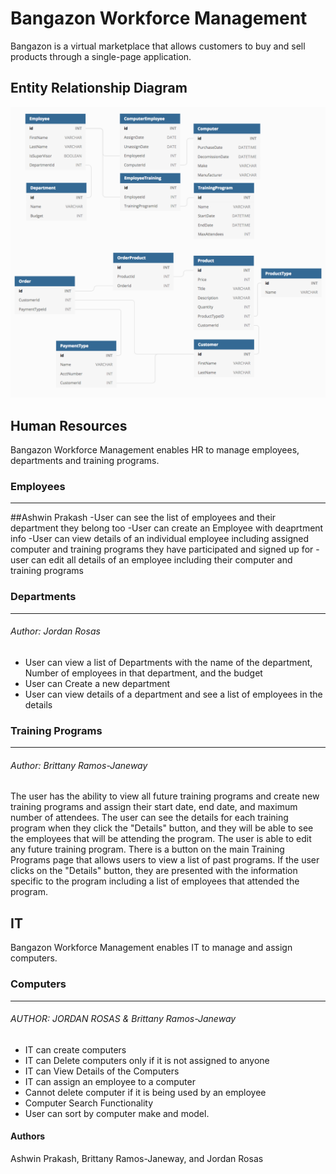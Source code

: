 # Bangazon Workforce Management
Bangazon is a virtual marketplace that allows customers to buy and sell products through a single-page application.


## Entity Relationship Diagram
![Image of the Entity Relationship Diagram](/ERD.png)

## Human Resources

Bangazon Workforce Management enables HR to manage employees, departments and training programs.

### Employees
---
##Ashwin Prakash
-User can see the list of employees and their department they belong too
-User can create an Employee with deaprtment info
-User can view details of an individual employee including assigned computer and training programs they have participated and signed up for
-user can edit all details of an employee including their computer and training programs


### Departments
---
###### Author: Jordan Rosas
- User can view a list of Departments with the name of the department, Number of employees in that department, and the budget
- User can Create a new department 
- User can view details of a department and see a list of employees in the details

### Training Programs
---
###### Author: Brittany Ramos-Janeway
The user has the ability to view all future training programs and create new training programs and assign their start date, end date, and maximum number of attendees. The user can see the details for each training program when they click the "Details" button, and they will be able to see the employees that will be attending the program. The user is able to edit any future training program.
There is a button on the main Training Programs page that allows users to view a list of past programs. If the user clicks on the "Details" button, they are presented with the information specific to the program including a list of employees that attended the program.


## IT
Bangazon Workforce Management enables IT to manage and assign computers.

### Computers
---
###### AUTHOR: JORDAN ROSAS & Brittany Ramos-Janeway
- IT can create computers
- IT can Delete computers only if it is not assigned to anyone
- IT can View Details of the Computers
- IT can assign an employee to a computer 
- Cannot delete computer if it is being used by an employee
- Computer Search Functionality
- User can sort by computer make and model.

#### Authors
Ashwin Prakash, Brittany Ramos-Janeway, and Jordan Rosas
